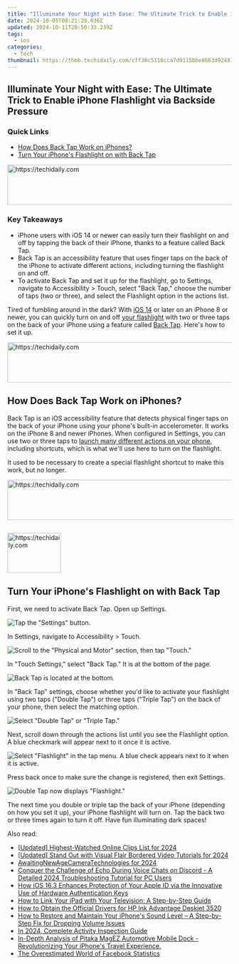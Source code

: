 ```yaml
---
title: "Illuminate Your Night with Ease: The Ultimate Trick to Enable iPhone Flashlight via Backside Pressure"
date: 2024-10-05T08:21:29.636Z
updated: 2024-10-11T20:50:33.239Z
tags:
  - ios
categories:
  - tech
thumbnail: https://thmb.techidaily.com/cff36c5116cca7d9115bbe8663d924812ff9d18b2e8fcb962fecc68f906b1369.jpg
---
```


## Illuminate Your Night with Ease: The Ultimate Trick to Enable iPhone Flashlight via Backside Pressure

### Quick Links

* [How Does Back Tap Work on iPhones?](https://facebook-clips.techidaily.com/new-mastery-over-buffering-in-vimeo-streams-revised-tips-for-2024/)
* [Turn Your iPhone's Flashlight on with Back Tap](https://android-pokemon-go.techidaily.com/in-2024-how-pgsharp-save-you-from-ban-while-spoofing-pokemon-go-on-oppo-find-x7-ultra-drfone-by-drfone-virtual-android/)

<!-- affiliate ads begin -->
<a href="https://appsumo.8odi.net/c/5597632/2002019/7443" target="_top" id="2002019">
  <img src="//a.impactradius-go.com/display-ad/7443-2002019" border="0" alt="https://techidaily.com" width="728" height="90"/>
</a>
<img height="0" width="0" src="https://appsumo.8odi.net/i/5597632/2002019/7443" style="position:absolute;visibility:hidden;" border="0" />
<!-- affiliate ads end -->

### Key Takeaways

* iPhone users with iOS 14 or newer can easily turn their flashlight on and off by tapping the back of their iPhone, thanks to a feature called Back Tap.
* Back Tap is an accessibility feature that uses finger taps on the back of the iPhone to activate different actions, including turning the flashlight on and off.
* To activate Back Tap and set it up for the flashlight, go to Settings, navigate to Accessibility > Touch, select "Back Tap," choose the number of taps (two or three), and select the Flashlight option in the actions list.

 Tired of fumbling around in the dark? With [iOS 14](https://facebook-video-content.techidaily.com/new-2024-approved-what-is-blue-video-icon-on-facebook-messenger/) or later on an iPhone 8 or newer, you can quickly turn on and off [your flashlight](https://fox-hovers.techidaily.com/new-a-comprehensible-approach-to-masterful-gopro-studio-edits/) with two or three taps on the back of your iPhone using a feature called [Back Tap](https://ai-live-streaming.techidaily.com/updated-in-2024-10-free-football-streaming-sites-to-bookmark/). Here's how to set it up.

<!-- affiliate ads begin -->
<a href="https://ephamedtechinc.pxf.io/c/5597632/2137222/26400" target="_top" id="2137222">
  <img src="//a.impactradius-go.com/display-ad/26400-2137222" border="0" alt="https://techidaily.com" width="728" height="90"/>
</a>
<img height="0" width="0" src="https://ephamedtechinc.pxf.io/i/5597632/2137222/26400" style="position:absolute;visibility:hidden;" border="0" />
<!-- affiliate ads end -->

##  How Does Back Tap Work on iPhones?

 Back Tap is an iOS accessibility feature that detects physical finger taps on the back of your iPhone using your phone's built-in accelerometer. It works on the iPhone 8 and newer iPhones. When configured in Settings, you can use two or three taps to [launch many different actions on your phone](https://ai-live-streaming.techidaily.com/updated-in-2024-10-free-football-streaming-sites-to-bookmark/), including shortcuts, which is what we'll use here to turn on the flashlight.

 It used to be necessary to create a special flashlight shortcut to make this work, but no longer.

<!-- affiliate ads begin -->
<a href="https://aligracehair.sjv.io/c/5597632/2047351/19272" target="_top" id="2047351">
  <img src="//a.impactradius-go.com/display-ad/19272-2047351" border="0" alt="https://techidaily.com" width="728" height="90"/>
</a>
<img height="0" width="0" src="https://aligracehair.sjv.io/i/5597632/2047351/19272" style="position:absolute;visibility:hidden;" border="0" />
<!-- affiliate ads end -->

## 

<!-- affiliate ads begin -->
<a href="https://aligracehair.sjv.io/c/5597632/2135363/19272" target="_top" id="2135363">
  <img src="//a.impactradius-go.com/display-ad/19272-2135363" border="0" alt="https://techidaily.com" width="120" height="90"/>
</a>
<img height="0" width="0" src="https://aligracehair.sjv.io/i/5597632/2135363/19272" style="position:absolute;visibility:hidden;" border="0" />
<!-- affiliate ads end -->

##  Turn Your iPhone's Flashlight on with Back Tap

 First, we need to activate Back Tap. Open up Settings.

![Tap the "Settings" button.](https://static1.howtogeekimages.com/wordpress/wp-content/uploads/2023/09/tap-to-open-settings.png) 

 In Settings, navigate to Accessibility > Touch.

![Scroll to the "Physical and Motor" section, then tap "Touch."](https://static1.howtogeekimages.com/wordpress/wp-content/uploads/2023/09/tap-touch-in-physical-and-motor.png) 

 In "Touch Settings," select "Back Tap." It is at the bottom of the page.

![Back Tap is located at the bottom.](https://static1.howtogeekimages.com/wordpress/wp-content/uploads/2023/09/tap-back-tap.png) 

 In "Back Tap" settings, choose whether you'd like to activate your flashlight using two taps ("Double Tap") or three taps ("Triple Tap") on the back of your phone, then select the matching option.

![Select "Double Tap" or "Triple Tap."](https://static1.howtogeekimages.com/wordpress/wp-content/uploads/2023/09/tap-double-or-triple-tap.png) 

 Next, scroll down through the actions list until you see the Flashlight option. A blue checkmark will appear next to it once it is active.

![Select "Flashlight" in the tap menu. A blue check appears next to it when it is active.](https://static1.howtogeekimages.com/wordpress/wp-content/uploads/2023/09/double-tap-flashlight-enabled.png) 

 Press back once to make sure the change is registered, then exit Settings.

![Double Tap now displays "Flashlight."](https://static1.howtogeekimages.com/wordpress/wp-content/uploads/2023/09/double-tap-flashlight-is-actually-on.png) 

 The next time you double or triple tap the back of your iPhone (depending on how you set it up), your iPhone flashlight will turn on. Tap the back two or three times again to turn it off. Have fun illuminating dark spaces!

<ins class="adsbygoogle"
     style="display:block"
     data-ad-format="autorelaxed"
     data-ad-client="ca-pub-7571918770474297"
     data-ad-slot="1223367746"></ins>

<ins class="adsbygoogle"
     style="display:block"
     data-ad-client="ca-pub-7571918770474297"
     data-ad-slot="8358498916"
     data-ad-format="auto"
     data-full-width-responsive="true"></ins>

<span class="atpl-alsoreadstyle">Also read:</span>
<div><ul>
<li><a href="https://facebook-video-content.techidaily.com/updated-highest-watched-online-clips-list-for-2024/"><u>[Updated] Highest-Watched Online Clips List for 2024</u></a></li>
<li><a href="https://instagram-clips.techidaily.com/updated-stand-out-with-visual-flair-bordered-video-tutorials-for-2024/"><u>[Updated] Stand Out with Visual Flair Bordered Video Tutorials for 2024</u></a></li>
<li><a href="https://screen-video-capture.techidaily.com/awaitingnewagecameratechnologies-for-2024/"><u>AwaitingNewAgeCameraTechnologies for 2024</u></a></li>
<li><a href="https://sound-issues.techidaily.com/conquer-the-challenge-of-echo-during-voice-chats-on-discord-a-detailed-2024-troubleshooting-tutorial-for-pc-users/"><u>Conquer the Challenge of Echo During Voice Chats on Discord - A Detailed 2024 Troubleshooting Tutorial for PC Users</u></a></li>
<li><a href="https://os-tips.techidaily.com/how-ios-163-enhances-protection-of-your-apple-id-via-the-innovative-use-of-hardware-authentication-keys/"><u>How iOS 16.3 Enhances Protection of Your Apple ID via the Innovative Use of Hardware Authentication Keys</u></a></li>
<li><a href="https://os-tips.techidaily.com/how-to-link-your-ipad-with-your-television-a-step-by-step-guide/"><u>How to Link Your iPad with Your Television: A Step-by-Step Guide</u></a></li>
<li><a href="https://hardware-help.techidaily.com/how-to-obtain-the-official-drivers-for-hp-ink-advantage-deskjet-3520/"><u>How to Obtain the Official Drivers for HP Ink Advantage Deskjet 3520</u></a></li>
<li><a href="https://os-tips.techidaily.com/how-to-restore-and-maintain-your-iphones-sound-level-a-step-by-step-fix-for-dropping-volume-issues/"><u>How to Restore and Maintain Your iPhone's Sound Level – A Step-by-Step Fix for Dropping Volume Issues</u></a></li>
<li><a href="https://extra-hints.techidaily.com/in-2024-complete-activity-inspection-guide/"><u>In 2024, Complete Activity Inspection Guide</u></a></li>
<li><a href="https://os-tips.techidaily.com/in-depth-analysis-of-pitaka-magez-automotive-mobile-dock-revolutionizing-your-iphones-travel-experience/"><u>In-Depth Analysis of Pitaka MagEZ Automotive Mobile Dock - Revolutionizing Your iPhone's Travel Experience.</u></a></li>
<li><a href="https://facebook.techidaily.com/the-overestimated-world-of-facebook-statistics/"><u>The Overestimated World of Facebook Statistics</u></a></li>
</ul></div>

